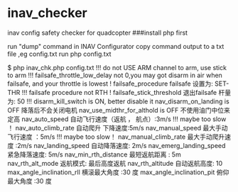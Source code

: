 # inav_checker
inav config safety checker for quadcopter
###install php first

run "dump" command in INAV Configurator
copy command output to a txt file ,eg config.txt
run php config.txt

$ php inav_chk.php config.txt
!!! do not USE ARM channel to arm, use stick to arm
!!! failsafe_throttle_low_delay not 0,you may got disarm in air when failsafe, and your throttle is lowest !
failsafe_procedure  failsafe 设置为: SET-THR
!!! failsafe procedure not RTH !
failsafe_stick_threshold  退出failsafe 杆量为: 50
!!! disarm_kill_switch is ON, better disable it
nav_disarm_on_landing is OFF            降落后不会关闭电机
nav_use_midthr_for_althold is OFF               不使用油门中位来定高
nav_auto_speed          自动飞行速度（返航 ， 航点）:3m/s
!!! maybe too slow ！
nav_auto_climb_rate   自动爬升 下降速度:5m/s
nav_manual_speed   最大手动飞行速度 ：5m/s
!!! maybe too slow！
nav_manual_climb_rate  最大手动爬升速度 :2m/s
nav_landing_speed  自动降落速度: 2m/s
nav_emerg_landing_speed  紧急降落速度: 5m/s
nav_min_rth_distance   最短返航距离 : 5m
nav_rth_alt_mode  返航模式: 最后高度返航
nav_rth_altitude  自动返航高度: 10
max_angle_inclination_rll   横滚最大角度 :30 度
max_angle_inclination_pit   俯仰最大角度 :30 度
